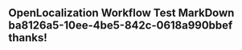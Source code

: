 <properties
ms.topic="hero-topic"
ms.test1="hero-topic"
ms.test2="test"/>

## OpenLocalization Workflow Test MarkDown ba8126a5-10ee-4be5-842c-0618a990bbef thanks!

